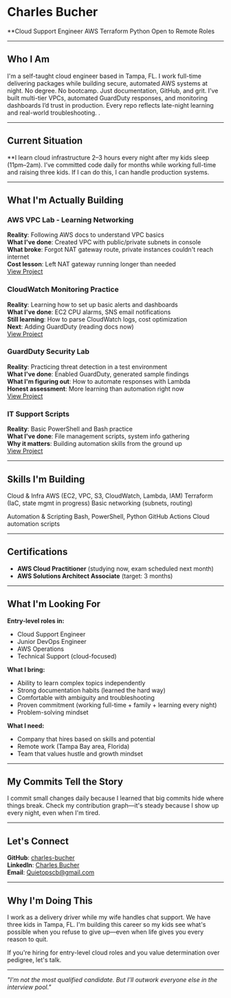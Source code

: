 # Charles Bucher

**Cloud Support Engineer  AWS  Terraform  Python  Open to Remote Roles


---

## Who I Am

I'm a self-taught cloud engineer based in Tampa, FL. I work full-time delivering packages while building secure, automated AWS systems at night. No degree. No bootcamp. Just documentation, GitHub, and grit.
I’ve built multi-tier VPCs, automated GuardDuty responses, and monitoring dashboards I’d trust in production. Every repo reflects late-night learning and real-world troubleshooting.
.

---

## Current Situation

**I learn cloud infrastructure 2–3 hours every night after my kids sleep (11pm–2am).
I’ve committed code daily for months while working full-time and raising three kids.
If I can do this, I can handle production systems.





---

## What I'm Actually Building

### AWS VPC Lab - Learning Networking
**Reality**: Following AWS docs to understand VPC basics  
**What I've done**: Created VPC with public/private subnets in console  
**What broke**: Forgot NAT gateway route, private instances couldn't reach internet  
**Cost lesson**: Left NAT gateway running longer than needed  
[View Project](https://github.com/charles-bucher/aws_mult_itier_vpc_cloud_ops)

### CloudWatch Monitoring Practice
**Reality**: Learning how to set up basic alerts and dashboards  
**What I've done**: EC2 CPU alarms, SNS email notifications  
**Still learning**: How to parse CloudWatch logs, cost optimization  
**Next**: Adding GuardDuty (reading docs now)  
[View Project](https://github.com/charles-bucher/aws_monitoring_observability)

### GuardDuty Security Lab
**Reality**: Practicing threat detection in a test environment  
**What I've done**: Enabled GuardDuty, generated sample findings  
**What I'm figuring out**: How to automate responses with Lambda  
**Honest assessment**: More learning than automation right now  
[View Project](https://github.com/charles-bucher/cloudOps-guardDuty-automation)

### IT Support Scripts
**Reality**: Basic PowerShell and Bash practice  
**What I've done**: File management scripts, system info gathering  
**Why it matters**: Building automation skills from the ground up  
[View Project](https://github.com/charles-bucher/it-support-automation-lab)

---

## Skills I'm Building

Cloud & Infra
AWS (EC2, VPC, S3, CloudWatch, Lambda, IAM)
Terraform (IaC, state mgmt in progress)
Basic networking (subnets, routing)

Automation & Scripting
Bash, PowerShell, Python
GitHub Actions
Cloud automation scripts


---

## Certifications

- **AWS Cloud Practitioner** (studying now, exam scheduled next month)
- **AWS Solutions Architect Associate** (target: 3 months)

---

## What I'm Looking For

**Entry-level roles in:**
- Cloud Support Engineer
- Junior DevOps Engineer
- AWS Operations
- Technical Support (cloud-focused)

**What I bring:**
- Ability to learn complex topics independently
- Strong documentation habits (learned the hard way)
- Comfortable with ambiguity and troubleshooting
- Proven commitment (working full-time + family + learning every night)
- Problem-solving mindset

**What I need:**
- Company that hires based on skills and potential
- Remote work (Tampa Bay area, Florida)
- Team that values hustle and growth mindset

---

## My Commits Tell the Story

I commit small changes daily because I learned that big commits hide where things break. Check my contribution graph—it's steady because I show up every night, even when I'm tired.

---

## Let's Connect

**GitHub**: [charles-bucher](https://github.com/charles-bucher)  
**LinkedIn**: [Charles Bucher](https://linkedin.com/in/charles-bucher85813)  
**Email**: Quietopscb@gmail.com

---

## Why I'm Doing This

I work as a delivery driver while my wife handles chat support. We have three kids in Tampa, FL. I'm building this career so my kids see what's possible when you refuse to give up—even when life gives you every reason to quit.

If you're hiring for entry-level cloud roles and you value determination over pedigree, let's talk.

---

*"I'm not the most qualified candidate. But I'll outwork everyone else in the interview pool."*
